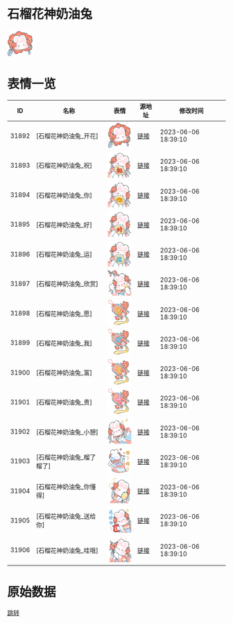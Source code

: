 # 石榴花神奶油兔

<img src="./cover.png" height="60" alt="cover" />

# 表情一览

|ID|名称|表情|源地址|修改时间|
|----|----|----|----|----|
|31892|[石榴花神奶油兔_开花]|<img src="./pic/031892_%5B石榴花神奶油兔_开花%5D.png" height="60" alt="开花"/>|[链接](https://i0.hdslb.com/bfs/garb/85785edbc82465bccefed11c479c2cf1f8f0bd72.png)|2023-06-06 18:39:10|
|31893|[石榴花神奶油兔_祝]|<img src="./pic/031893_%5B石榴花神奶油兔_祝%5D.png" height="60" alt="祝"/>|[链接](https://i0.hdslb.com/bfs/garb/95d444e5513c5f05e1802cc981ded0382b13ef9f.png)|2023-06-06 18:39:10|
|31894|[石榴花神奶油兔_你]|<img src="./pic/031894_%5B石榴花神奶油兔_你%5D.png" height="60" alt="你"/>|[链接](https://i0.hdslb.com/bfs/garb/2a6d63919776e2e970ff119aa0b657ecb7401e50.png)|2023-06-06 18:39:10|
|31895|[石榴花神奶油兔_好]|<img src="./pic/031895_%5B石榴花神奶油兔_好%5D.png" height="60" alt="好"/>|[链接](https://i0.hdslb.com/bfs/garb/31b6fab89af55fffd77870b52e87ac4a712bc995.png)|2023-06-06 18:39:10|
|31896|[石榴花神奶油兔_运]|<img src="./pic/031896_%5B石榴花神奶油兔_运%5D.png" height="60" alt="运"/>|[链接](https://i0.hdslb.com/bfs/garb/857989e271e3a2c953f26a4b6c1da27dc838ed3e.png)|2023-06-06 18:39:10|
|31897|[石榴花神奶油兔_欣赏]|<img src="./pic/031897_%5B石榴花神奶油兔_欣赏%5D.png" height="60" alt="欣赏"/>|[链接](https://i0.hdslb.com/bfs/garb/ad5c9f0cda861f9037a51d939f62bccc3a6edf4a.png)|2023-06-06 18:39:10|
|31898|[石榴花神奶油兔_愿]|<img src="./pic/031898_%5B石榴花神奶油兔_愿%5D.png" height="60" alt="愿"/>|[链接](https://i0.hdslb.com/bfs/garb/0c0aa529f690978364819c96a3a9521e21ff033f.png)|2023-06-06 18:39:10|
|31899|[石榴花神奶油兔_我]|<img src="./pic/031899_%5B石榴花神奶油兔_我%5D.png" height="60" alt="我"/>|[链接](https://i0.hdslb.com/bfs/garb/61d9ebc7814f8d1396a490477468c1048f27643b.png)|2023-06-06 18:39:10|
|31900|[石榴花神奶油兔_富]|<img src="./pic/031900_%5B石榴花神奶油兔_富%5D.png" height="60" alt="富"/>|[链接](https://i0.hdslb.com/bfs/garb/2b4c18208bc96444618d54c8eacf2d8d3df4066d.png)|2023-06-06 18:39:10|
|31901|[石榴花神奶油兔_贵]|<img src="./pic/031901_%5B石榴花神奶油兔_贵%5D.png" height="60" alt="贵"/>|[链接](https://i0.hdslb.com/bfs/garb/cc7160b5a2e380bde7a73ad825a182c1a1c53c67.png)|2023-06-06 18:39:10|
|31902|[石榴花神奶油兔_小憩]|<img src="./pic/031902_%5B石榴花神奶油兔_小憩%5D.png" height="60" alt="小憩"/>|[链接](https://i0.hdslb.com/bfs/garb/69417d319970317e53fdd44404a5aceba9f5c82b.png)|2023-06-06 18:39:10|
|31903|[石榴花神奶油兔_榴了榴了]|<img src="./pic/031903_%5B石榴花神奶油兔_榴了榴了%5D.png" height="60" alt="榴了榴了"/>|[链接](https://i0.hdslb.com/bfs/garb/5a892f9d94b9a9c6f5b781092dc0c9b6229d37fb.png)|2023-06-06 18:39:10|
|31904|[石榴花神奶油兔_你懂得]|<img src="./pic/031904_%5B石榴花神奶油兔_你懂得%5D.png" height="60" alt="你懂得"/>|[链接](https://i0.hdslb.com/bfs/garb/3a4144a9a9377f3d955680471c8ebc293267a2cc.png)|2023-06-06 18:39:10|
|31905|[石榴花神奶油兔_送给你]|<img src="./pic/031905_%5B石榴花神奶油兔_送给你%5D.png" height="60" alt="送给你"/>|[链接](https://i0.hdslb.com/bfs/garb/05e3dfe4a5e2bf9014b877cdf6d4fc2c0a775919.png)|2023-06-06 18:39:10|
|31906|[石榴花神奶油兔_哇哦]|<img src="./pic/031906_%5B石榴花神奶油兔_哇哦%5D.png" height="60" alt="哇哦"/>|[链接](https://i0.hdslb.com/bfs/garb/fd5b1f2f8f7fb4be1efcdfc54353eab414d2d9fe.png)|2023-06-06 18:39:10|

# 原始数据

[跳转](./raw.json)

